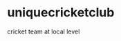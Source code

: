 # uniquecricketclub
cricket team at local level
<html>
	<head>
		<style>
			#header
			{
				background-image:url("E:/image/ground.jpg");
				background-color:steelblue;
				color:white;
				text-align:center;
				padding:4px;
				border="2";
				
			}
			#nav
			{
				background-color:cyan;
				color:white;
				padding:2px;
				height:46px;
			}
			#content
			{
				background-color:gray;
				padding:4px;
				height:950px;
				width:750px;
			
			}
			#sidebar
			{
				background-color:#00ff3f;
				width:565px;
				float:right;
				height:950px;
				padding:4px;
			}
			#footer
			{
				background-color:#89cff0;
				padding:4px;
				height:46px;
				text-align:center;
				
			}
			
		</style>
	</head>
	<body>
			<div id="header" >
					<h1>UNIQUE  CRICKET  CLUB</h1>
					
			</div>
		
			<div id="nav">
				<table border="1" width="1330" height="46">
				<tr>
			        <th style="background-color:orange;"><a href="#"> Profile Us </a></th>
					<th style="background-color:white"> <a href="#">Contact Us</a></th>
					<th style="background-color:green"><a href="#"> About Us </a></th>
				</tr>
				</table>
			</div>
		
			<div id="sidebar">
				<b>Achivement</b><marquee direction="up">
						<img src="E:\image\abhi.jpg" alt="image" width="520" height="225">
						<img src="E:\image\cow.jpeg" alt="image" width="520" height="225">
						<img src="E:\image\milk.jpeg" alt="image" width="520" height="225">
						<img src="E:\image\yadav.jpg" alt="image" width="520" height="225"></marquee>
			</div>
		
			<div id="content">
				<img src="C:\Users\Abhishek\Desktop\cricket.gif" alt="image\cricket" width="740" height="500">
				
			</div>
	
			<div id="footer">
				Copyright 2019
		
			</div>
		<script>
		</script>
	</body>
</html>
